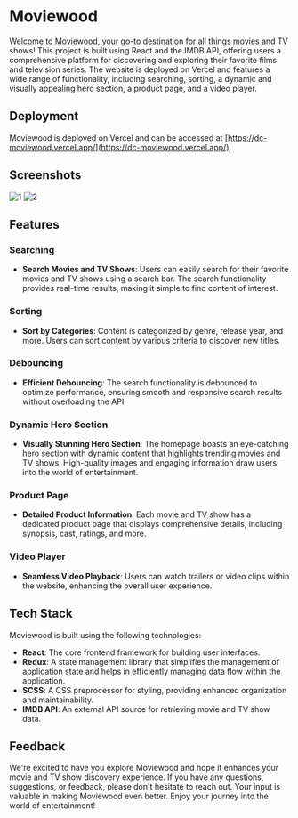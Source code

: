 # Moviewood

Welcome to Moviewood, your go-to destination for all things movies and TV shows! This project is built using React and the IMDB API, offering users a comprehensive platform for discovering and exploring their favorite films and television series. The website is deployed on Vercel and features a wide range of functionality, including searching, sorting, a dynamic and visually appealing hero section, a product page, and a video player.

## Deployment

Moviewood is deployed on Vercel and can be accessed at [https://dc-moviewood.vercel.app/](https://dc-moviewood.vercel.app/). 

## Screenshots

![1](https://github.com/divyam751/MovieWood/assets/125983433/a6b114da-9bd7-4bcb-851e-b8a3f6cbacb0)
![2](https://github.com/divyam751/MovieWood/assets/125983433/6e2de50b-8ab4-4fbb-a69e-9a5e9b67a017)



## Features

### Searching
- **Search Movies and TV Shows**: Users can easily search for their favorite movies and TV shows using a search bar. The search functionality provides real-time results, making it simple to find content of interest.

### Sorting
- **Sort by Categories**: Content is categorized by genre, release year, and more. Users can sort content by various criteria to discover new titles.

### Debouncing
- **Efficient Debouncing**: The search functionality is debounced to optimize performance, ensuring smooth and responsive search results without overloading the API.

### Dynamic Hero Section
- **Visually Stunning Hero Section**: The homepage boasts an eye-catching hero section with dynamic content that highlights trending movies and TV shows. High-quality images and engaging information draw users into the world of entertainment.

### Product Page
- **Detailed Product Information**: Each movie and TV show has a dedicated product page that displays comprehensive details, including synopsis, cast, ratings, and more.

### Video Player
- **Seamless Video Playback**: Users can watch trailers or video clips within the website, enhancing the overall user experience.


## Tech Stack

Moviewood is built using the following technologies:

- **React**: The core frontend framework for building user interfaces.
- **Redux**: A state management library that simplifies the management of application state and helps in efficiently managing data flow within the application.
- **SCSS**: A CSS preprocessor for styling, providing enhanced organization and maintainability.
- **IMDB API**: An external API source for retrieving movie and TV show data.


## Feedback

We're excited to have you explore Moviewood and hope it enhances your movie and TV show discovery experience. If you have any questions, suggestions, or feedback, please don't hesitate to reach out. Your input is valuable in making Moviewood even better. Enjoy your journey into the world of entertainment!
